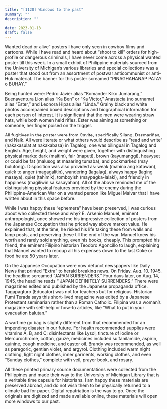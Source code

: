 ```yaml
---
title: "[1128] Windows to the past"
summary: ""
description: ""

date: 2023-01-13
draft: false
---
```


Wanted dead or alive” posters I have only seen in cowboy films and cartoons. While I have read and heard about “shoot to kill” orders for high-profile or dangerous criminals, I have never come across a physical wanted poster till this week. In a small exhibit of Philippine materials sourced from the University of Michigan’s various libraries and special collections was a poster that stood out from an assortment of postwar anticommunist or anti-Huk material. The banner for this poster screamed “PINAGHAHANAP PATAY o BUHAY.”

Being hunted were: Pedro Javier alias “Komander Kiko Jumarang,” Buenaventura Lion alias “Ka Ben” or “Ka Victor,” Anastacia (no surname) alias “Ester,” and Leonora Hipas alias “Linda.” Grainy black and white photos accompanied boxed descriptions and biographical information for each person of interest. It is significant that the men were wearing straw hats, while both women held rifles. Ester was aiming at something or someone, her finger poised on the trigger.

All fugitives in the poster were from Cavite, specifically Silang, Dasmariñas, and Naik. All were literate or what others would describe as “read and write” (nakakasulat at nakakabasa) in Tagalog; one was bilingual in Tagalog and English. Age, height, and weight were given, together with distinguishing physical marks: dark (maitim), fair (maputi), brown (kayumanggi), heavyset or could be fat (malusog at maaaring tumaba), and pockmarked (may bulutong). Disposition was also provided as: weak (mahina ang katawan), quick to anger (magagalitin), wandering (lagalag), always happy (laging masaya), quiet (tahimik), tomboyish (maypagka-lalaki), and friendly in happiness (magiliwin sa kasayahan). All of the above reminded me of the distinguishing physical features provided by the enemy during the Philippine-American War on a wanted person like Miguel Malvar that I have written about in this space before.

While I was happy these “ephemera” have been preserved, I was curious about who collected these and why? E. Arsenio Manuel, eminent anthropologist, once showed me his impressive collection of posters from the Japanese Occupation that he priced way above market value. He explained that, at the time, he risked his life taking these from walls and lamp posts, and preserving these till the end of the war. Manuel knew his worth and rarely sold anything, even his books, cheaply. This prompted his friend, the eminent Filipino historian Teodoro Agoncillo to laugh, explaining that Manuel wanted to recoup all his expenses down to the last Coke or food he ate 50 years later.

On the Japanese Occupation were now defunct newspapers like Daily News that printed “Extra” to herald breaking news. On Friday, Aug. 10, 1945, the headline screamed “JAPAN SURRENDERS.” Four days later, on Aug. 14, 1945, the headline reads “ JAPAN DEFINITELY SURRENDERS.” There were magazines edited and published by the Japanese propaganda office. Tagapagturo (Educator) was not for teachers but for religious. Historian Fumi Terada says this short-lived magazine was edited by a Japanese Protestant seminarian rather than a Roman Catholic. Filipina was a woman’s magazine with self-help or how-to articles, like “What to put in your evacuation balutan.”

A wartime go bag is slightly different from that recommended for an impending disaster in our future. For health recommended supplies were vitamins A, B, and C; disinfectants like Lysol, tincture of iodine or Mercurochrome, cotton, gauze, medicines included sulfanilamide, aspirin, quinine, cough medicine, and castor oil. Brandy was recommended, as well as paregoric, gentian violet, and argyrol. Clothing included warm night clothing, light night clothes, inner garments, working clothes, and even “Sunday clothes,” complete with veil, prayer book, and rosary.

All these printed primary source documentations were collected from the Philippines and made their way to the University of Michigan Library that is a veritable time capsule for historians. I am happy these materials are preserved abroad, and do not wish them to be physically returned to a climate bad for paper. Digital repatriation is the way to go. Once the originals are digitized and made available online, these materials will open more windows to our past.
